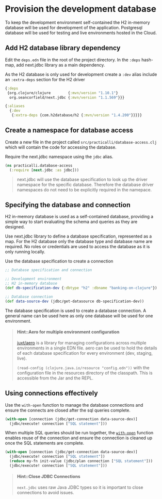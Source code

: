 # Provision the development database

To keep the development environment self-contained the H2 in-memory database will be used for development of the application.  Postgresql database will be used for testing and live environments hosted in the Cloud.


## Add H2 database library dependency

Edit the `deps.edn` file in the root of the project directory. In the `:deps` hash-map, add next.jdbc library as a main dependency.

As the H2 database is only used for development create a `:dev` alias include an `:extra-deps` section for the H2 driver

```clojure
{:deps
 {org.clojure/clojure        {:mvn/version "1.10.1"}
  org.seancorfield/next.jdbc {:mvn/version "1.1.569"}}}

{:aliases
  {:dev
   {:extra-deps {com.h2database/h2 {:mvn/version "1.4.200"}}}}}
```

## Create a namespace for database access

Create a new file in the project called `src/practicalli/database-access.clj` which will contain the code for accessing the database.

Require the next.jdbc namespace using the `jdbc` alias.

```clojure
(ns practicalli.database-access
  (:require [next.jdbc :as jdbc]))
```

> next.jdbc will use the database specification to look up the driver namespace for the specific database.  Therefore the database driver namespaces do not need to be explicitly required in the namepace.


## Specifying the database and connection

H2 in-memory database is used as a self-contained database, providing a simple way to start evaluating the schema and queries as they are designed.

Use next.jdbc library to define a database specification, represented as a map.  For the H2 database only the database type and database name are required. No roles or credentials are used to access the database as it is only running locally.

Use the database specification to create a connection

```clojure
;; Database specification and connection

;; Development environment
;; H2 in-memory database
(def db-specification-dev {:dbtype "h2" :dbname "banking-on-clojure"})

;; Database connection
(def data-source-dev (jdbc/get-datasource db-specification-dev))
```

The database specification is used to create a database connection.  A general name can be used here as only one database will be used for one environment.

> #### Hint::Aero for multiple environment configuration
> [juxt/aero](https://github.com/juxt/aero) is a library for managing configurations across multiple environments in a single EDN file.  aero can be used to hold the details of each database specification for every environment (dev, staging, live).
>
> `(read-config (clojure.java.io/resource "config.edn"))` with the configuration file in the resources directory of the classpath.  This is accessible from the Jar and the REPL.


## Using connections effectively

Use the `with-open` function to manage the database connections and ensure the connects are closed after the sql queries complete.

```clojure
(with-open [connection (jdbc/get-connection data-source-dev)]
  (jdbc/execute! connection ["SQL statement"]))
```

When multiple SQL queries should be run together, the [`with-open`](https://clojuredocs.org/clojure.core/with-open) function enables reuse of the connection and ensure the connection is cleaned up once the SQL statements are complete.

```clojure
(with-open [connection (jdbc/get-connection data-source-dev)]
  (jdbc/execute! connection ["SQL statement"])
  (reduce my-fn init-value (jdbc/plan connection ["SQL statement"]))
  (jdbc/execute! connection ["SQL statement"]))
```

> #### Hint::Close JDBC Connections
> `next.jdbc` uses raw Java JDBC types so it is important to close connections to avoid issues.
